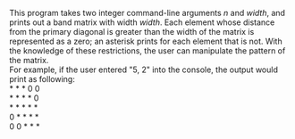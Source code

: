 This program takes two integer command-line arguments *n* and *width*, and prints out a band matrix with width *width*. Each element whose distance from the primary diagonal is greater than the width of the matrix is represented as a zero; an asterisk prints for each element that is not. With the knowledge of these restrictions, the user can manipulate the pattern of the matrix.  
For example, if the user entered "5, 2" into the console, the output would print as following:  
\* \* \* 0 0  
\* \* \* \* 0  
\* \* \* \* \*  
0 \* \* \* \*  
0 0 \* \* \* 